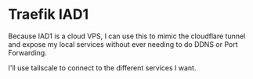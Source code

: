 # Traefik IAD1

Because IAD1 is a cloud VPS, I can use this to mimic the cloudflare tunnel and expose my local services without ever needing to do DDNS or Port Forwarding.

I'll use tailscale to connect to the different services I want.

